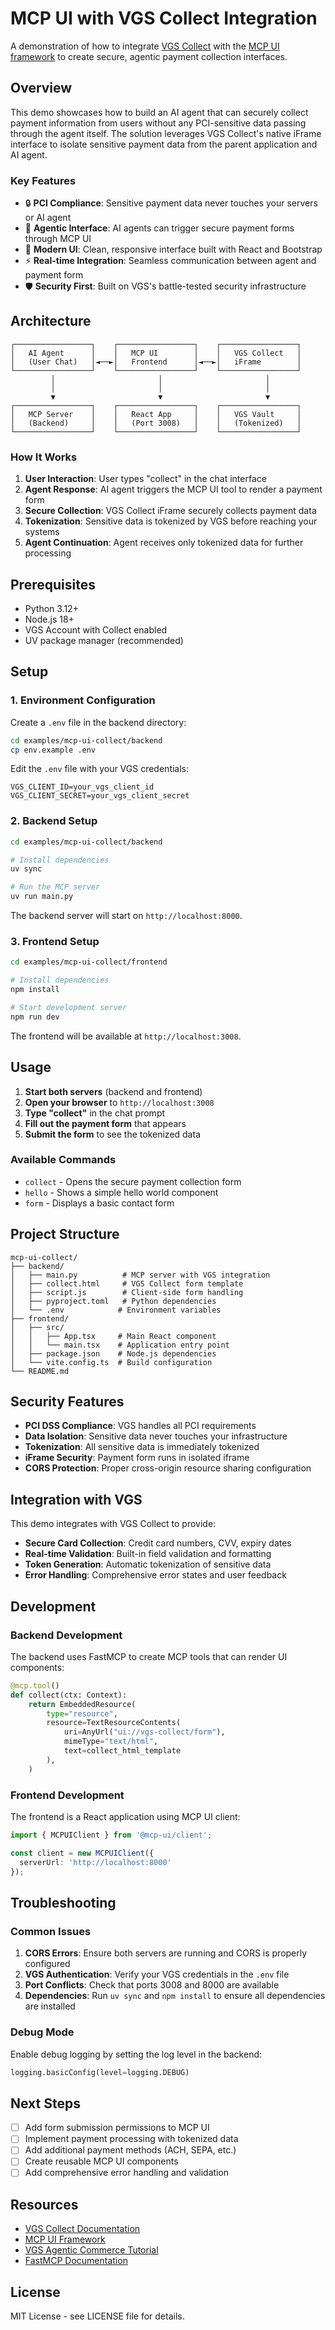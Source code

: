 # MCP UI with VGS Collect Integration

A demonstration of how to integrate [VGS Collect](https://www.verygoodsecurity.com/docs/api/collect) with the [MCP UI framework](https://mcpui.dev/) to create secure, agentic payment collection interfaces.

## Overview

This demo showcases how to build an AI agent that can securely collect payment information from users without any PCI-sensitive data passing through the agent itself. The solution leverages VGS Collect's native iFrame interface to isolate sensitive payment data from the parent application and AI agent.

### Key Features

- 🔒 **PCI Compliance**: Sensitive payment data never touches your servers or AI agent
- 🤖 **Agentic Interface**: AI agents can trigger secure payment forms through MCP UI
- 🎨 **Modern UI**: Clean, responsive interface built with React and Bootstrap
- ⚡ **Real-time Integration**: Seamless communication between agent and payment form
- 🛡️ **Security First**: Built on VGS's battle-tested security infrastructure

## Architecture

```
┌─────────────────┐    ┌─────────────────┐    ┌─────────────────┐
│   AI Agent      │    │   MCP UI        │    │   VGS Collect   │
│   (User Chat)   │◄──►│   Frontend      │◄──►│   iFrame        │
└─────────────────┘    └─────────────────┘    └─────────────────┘
         │                       │                       │
         │                       │                       │
         ▼                       ▼                       ▼
┌─────────────────┐    ┌─────────────────┐    ┌─────────────────┐
│   MCP Server    │    │   React App     │    │   VGS Vault     │
│   (Backend)     │    │   (Port 3008)   │    │   (Tokenized)   │
└─────────────────┘    └─────────────────┘    └─────────────────┘
```

### How It Works

1. **User Interaction**: User types "collect" in the chat interface
2. **Agent Response**: AI agent triggers the MCP UI tool to render a payment form
3. **Secure Collection**: VGS Collect iFrame securely collects payment data
4. **Tokenization**: Sensitive data is tokenized by VGS before reaching your systems
5. **Agent Continuation**: Agent receives only tokenized data for further processing

## Prerequisites

- Python 3.12+
- Node.js 18+
- VGS Account with Collect enabled
- UV package manager (recommended)

## Setup

### 1. Environment Configuration

Create a `.env` file in the backend directory:

```bash
cd examples/mcp-ui-collect/backend
cp env.example .env
```

Edit the `.env` file with your VGS credentials:

```env
VGS_CLIENT_ID=your_vgs_client_id
VGS_CLIENT_SECRET=your_vgs_client_secret
```

### 2. Backend Setup

```bash
cd examples/mcp-ui-collect/backend

# Install dependencies
uv sync

# Run the MCP server
uv run main.py
```

The backend server will start on `http://localhost:8000`.

### 3. Frontend Setup

```bash
cd examples/mcp-ui-collect/frontend

# Install dependencies
npm install

# Start development server
npm run dev
```

The frontend will be available at `http://localhost:3008`.

## Usage

1. **Start both servers** (backend and frontend)
2. **Open your browser** to `http://localhost:3008`
3. **Type "collect"** in the chat prompt
4. **Fill out the payment form** that appears
5. **Submit the form** to see the tokenized data

### Available Commands

- `collect` - Opens the secure payment collection form
- `hello` - Shows a simple hello world component
- `form` - Displays a basic contact form

## Project Structure

```
mcp-ui-collect/
├── backend/
│   ├── main.py          # MCP server with VGS integration
│   ├── collect.html     # VGS Collect form template
│   ├── script.js        # Client-side form handling
│   ├── pyproject.toml   # Python dependencies
│   └── .env            # Environment variables
├── frontend/
│   ├── src/
│   │   ├── App.tsx     # Main React component
│   │   └── main.tsx    # Application entry point
│   ├── package.json    # Node.js dependencies
│   └── vite.config.ts  # Build configuration
└── README.md
```

## Security Features

- **PCI DSS Compliance**: VGS handles all PCI requirements
- **Data Isolation**: Sensitive data never touches your infrastructure
- **Tokenization**: All sensitive data is immediately tokenized
- **iFrame Security**: Payment form runs in isolated iframe
- **CORS Protection**: Proper cross-origin resource sharing configuration

## Integration with VGS

This demo integrates with VGS Collect to provide:

- **Secure Card Collection**: Credit card numbers, CVV, expiry dates
- **Real-time Validation**: Built-in field validation and formatting
- **Token Generation**: Automatic tokenization of sensitive data
- **Error Handling**: Comprehensive error states and user feedback

## Development

### Backend Development

The backend uses FastMCP to create MCP tools that can render UI components:

```python
@mcp.tool()
def collect(ctx: Context):
    return EmbeddedResource(
        type="resource",
        resource=TextResourceContents(
            uri=AnyUrl("ui://vgs-collect/form"),
            mimeType="text/html",
            text=collect_html_template
        ),
    )
```

### Frontend Development

The frontend is a React application using MCP UI client:

```typescript
import { MCPUIClient } from '@mcp-ui/client';

const client = new MCPUIClient({
  serverUrl: 'http://localhost:8000'
});
```

## Troubleshooting

### Common Issues

1. **CORS Errors**: Ensure both servers are running and CORS is properly configured
2. **VGS Authentication**: Verify your VGS credentials in the `.env` file
3. **Port Conflicts**: Check that ports 3008 and 8000 are available
4. **Dependencies**: Run `uv sync` and `npm install` to ensure all dependencies are installed

### Debug Mode

Enable debug logging by setting the log level in the backend:

```python
logging.basicConfig(level=logging.DEBUG)
```

## Next Steps

- [ ] Add form submission permissions to MCP UI
- [ ] Implement payment processing with tokenized data
- [ ] Add additional payment methods (ACH, SEPA, etc.)
- [ ] Create reusable MCP UI components
- [ ] Add comprehensive error handling and validation

## Resources

- [VGS Collect Documentation](https://www.verygoodsecurity.com/docs/api/collect)
- [MCP UI Framework](https://mcpui.dev/)
- [VGS Agentic Commerce Tutorial](https://docs.verygoodsecurity.com/agentic-commerce/)
- [FastMCP Documentation](https://github.com/jlowin/fastmcp)

## License

MIT License - see LICENSE file for details.

